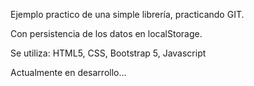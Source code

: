 
Ejemplo practico de una simple librería, practicando GIT.

Con persistencia de los datos en localStorage.

Se utiliza: HTML5, CSS, Bootstrap 5, Javascript

Actualmente en desarrollo...
